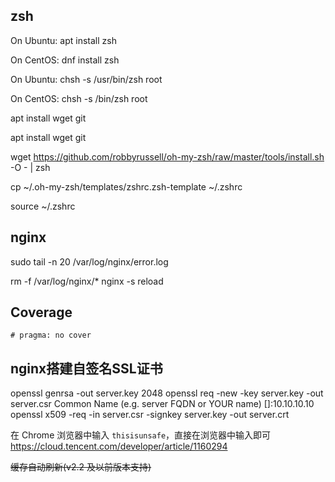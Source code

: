 ## zsh

On Ubuntu:
apt install zsh

On CentOS:
dnf install zsh

On Ubuntu:
chsh -s /usr/bin/zsh root

On CentOS:
chsh -s /bin/zsh root

apt install wget git

apt install wget git

wget https://github.com/robbyrussell/oh-my-zsh/raw/master/tools/install.sh -O - | zsh

cp ~/.oh-my-zsh/templates/zshrc.zsh-template ~/.zshrc

source ~/.zshrc

## nginx

sudo tail -n 20 /var/log/nginx/error.log

<!-- nginx docker log-->
rm -f /var/log/nginx/*
nginx -s reload

## Coverage

`# pragma: no cover`

## nginx搭建自签名SSL证书

openssl genrsa -out server.key 2048
openssl req -new -key server.key -out server.csr
Common Name (e.g. server FQDN or YOUR name) []:10.10.10.10
openssl x509 -req -in server.csr -signkey server.key -out server.crt

在 Chrome 浏览器中输入 `thisisunsafe`，直接在浏览器中输入即可
https://cloud.tencent.com/developer/article/1160294

~~缓存自动刷新(v2.2 及以前版本支持)~~